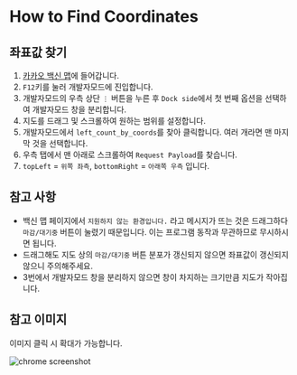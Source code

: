# How to Find Coordinates
## 좌표값 찾기
1. [카카오 백신 맵](https://vaccine-map.kakao.com/map2?v=1)에 들어갑니다.
2. `F12`키를 눌러 개발자모드에 진입합니다.
3. 개발자모드의 우측 상단 `⋮` 버튼을 누른 후 `Dock side`에서 첫 번째 옵션을 선택하여 개발자모드 창을 분리합니다.
4. 지도를 드래그 및 스크롤하여 원하는 범위를 설정합니다.
5. 개발자모드에서 `left_count_by_coords`를 찾아 클릭합니다. 여러 개라면 맨 마지막 것을 선택합니다.
6. 우측 탭에서 맨 아래로 스크롤하여 `Request Payload`를 찾습니다.
7. `topLeft` = `위쪽 좌측`, `bottomRight` = `아래쪽 우측` 입니다.

## 참고 사항
- 백신 맵 페이지에서 `지원하지 않는 환경입니다.` 라고 메시지가 뜨는 것은 드래그하다 `마감/대기중` 버튼이 눌렸기 때문입니다. 이는 프로그램 동작과 무관하므로 무시하시면 됩니다.
- 드래그해도 지도 상의 `마감/대기중` 버튼 분포가 갱신되지 않으면 좌표값이 갱신되지 않으니 주의해주세요.
- 3번에서 개발자모드 창을 분리하지 않으면 창이 차지하는 크기만큼 지도가 작아집니다.

## 참고 이미지
이미지 클릭 시 확대가 가능합니다.

![chrome screenshot](https://user-images.githubusercontent.com/77003554/128607212-16cc414a-b572-4c37-b426-226e9a0d3a36.PNG)
